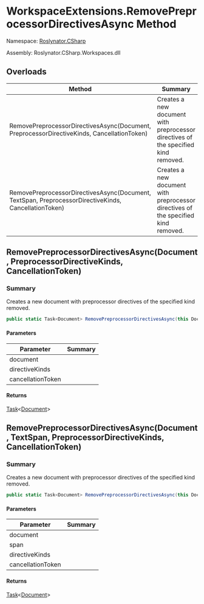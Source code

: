 # WorkspaceExtensions\.RemovePreprocessorDirectivesAsync Method

Namespace: [Roslynator.CSharp](../../README.md)

Assembly: Roslynator\.CSharp\.Workspaces\.dll

## Overloads

| Method | Summary |
| ------ | ------- |
| RemovePreprocessorDirectivesAsync\(Document, PreprocessorDirectiveKinds, CancellationToken\) | Creates a new document with preprocessor directives of the specified kind removed\. |
| RemovePreprocessorDirectivesAsync\(Document, TextSpan, PreprocessorDirectiveKinds, CancellationToken\) | Creates a new document with preprocessor directives of the specified kind removed\. |

## RemovePreprocessorDirectivesAsync\(Document, PreprocessorDirectiveKinds, CancellationToken\)

### Summary

Creates a new document with preprocessor directives of the specified kind removed\.

```csharp
public static Task<Document> RemovePreprocessorDirectivesAsync(this Document document, PreprocessorDirectiveKinds directiveKinds, CancellationToken cancellationToken = default(CancellationToken))
```

#### Parameters

| Parameter | Summary |
| --------- | ------- |
| document | |
| directiveKinds | |
| cancellationToken | |

#### Returns

[Task](https://docs.microsoft.com/en-us/dotnet/api/system.threading.tasks.task-1)\<[Document](https://docs.microsoft.com/en-us/dotnet/api/microsoft.codeanalysis.document)>




## RemovePreprocessorDirectivesAsync\(Document, TextSpan, PreprocessorDirectiveKinds, CancellationToken\)

### Summary

Creates a new document with preprocessor directives of the specified kind removed\.

```csharp
public static Task<Document> RemovePreprocessorDirectivesAsync(this Document document, TextSpan span, PreprocessorDirectiveKinds directiveKinds, CancellationToken cancellationToken = default(CancellationToken))
```

#### Parameters

| Parameter | Summary |
| --------- | ------- |
| document | |
| span | |
| directiveKinds | |
| cancellationToken | |

#### Returns

[Task](https://docs.microsoft.com/en-us/dotnet/api/system.threading.tasks.task-1)\<[Document](https://docs.microsoft.com/en-us/dotnet/api/microsoft.codeanalysis.document)>




